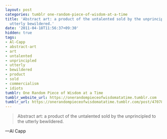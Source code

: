 ```yaml
---
layout: post
categories: tumblr one-random-piece-of-wisdom-at-a-time
title: 'Abstract art: a product of the untalented sold by the unprincipled to the
  utterly bewildered.'
date: '2011-04-18T11:56:37+09:30'
hidden: true
tags:
- Al-Capp
- abstract-art
- art
- untalented
- unprincipled
- utterly
- bewildered
- product
- sold
- commercialism
- idiots
tumblr: One Random Piece of Wisdom at a Time
tumblr_website_url: https://onerandompieceofwisdomatatime.tumblr.com
tumblr_url: https://onerandompieceofwisdomatatime.tumblr.com/post/4707809828/abstract-art-a-product-of-the-untalented-sold-by
---
```

> Abstract art: a product of the untalented sold by the unprincipled to the utterly bewildered.

—Al Capp
